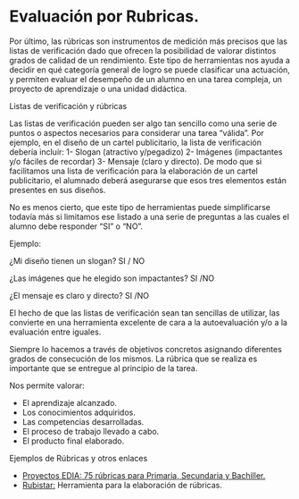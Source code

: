 # Evaluación por Rubricas.

Por último, las rúbricas son instrumentos de medición más precisos que las listas de verificación dado que ofrecen la posibilidad de valorar distintos grados de calidad de un rendimiento. Este tipo de herramientas nos ayuda a decidir en qué categoría general de logro se puede clasificar una actuación, y permiten evaluar el desempeño de un alumno en una tarea compleja, un proyecto de aprendizaje o una unidad didáctica.

Listas de verificación y rúbricas

Las listas de verificación pueden ser algo tan sencillo como una serie de puntos o aspectos necesarios para considerar una tarea “válida”. Por ejemplo, en el diseño de un cartel publicitario, la lista de verificación debería incluír: 1- Slogan \(atractivo y/pegadizo\) 2- Imágenes \(impactantes y/o fáciles de recordar\) 3- Mensaje \(claro y directo\). De modo que si facilitamos una lista de verificación para la elaboración de un cartel publicitario, el alumnado deberá asegurarse que esos tres elementos están presentes en sus diseños.

No es menos cierto, que este tipo de herramientas puede simplificarse todavía más si limitamos ese listado a una serie de preguntas a las cuales el alumno debe responder “SI” o “NO”.

Ejemplo:

¿Mi diseño tienen un slogan? SI / NO

¿Las imágenes que he elegido son impactantes? SI /NO

¿El mensaje es claro y directo? SI /NO

El hecho de que las listas de verificación sean tan sencillas de utilizar, las convierte en una herramienta excelente de cara a la autoevaluación y/o a la evaluación entre iguales.

Siempre lo hacemos a través de objetivos concretos asignando diferentes grados de consecución de los mismos. La rúbrica que se realiza es importante que se entregue al principio de la tarea.

Nos permite valorar:

* El aprendizaje alcanzado.
* Los conocimientos adquiridos. 
* Las competencias desarrolladas. 
* El proceso de trabajo llevado a cabo.
* El producto final elaborado. 

Ejemplos de Rúbricas y otros enlaces

* [Proyectos EDIA: 75 rúbricas para Primaria, Secundaria y Bachiller.](http://cedec.educalab.es/rubricas/)
* [Rubistar:](http://rubistar.4teachers.org/index.php) Herramienta para la elaboración de rúbricas.



